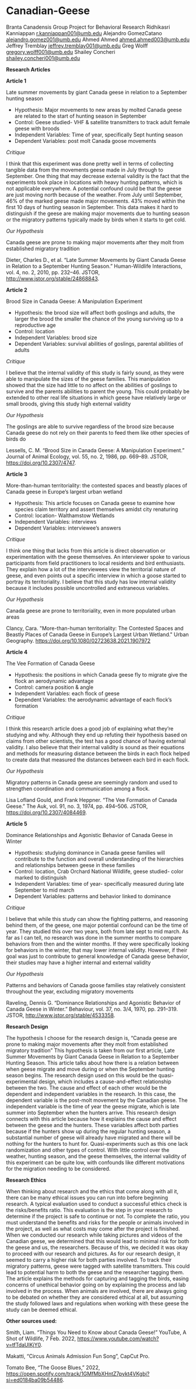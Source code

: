 # Canadian-Geese
Branta Canadensis
Group Project for Behavioral Research
Ridhikasri Kanniappan r.kanniappan001@umb.edu
Alejandro GomezCatano alejandro.gomez001@umb.edu
Ahmed Ahmed ahmed.ahmed003@umb.edu
Jeffrey Tremblay jeffrey.tremblay001@umb.edu
Greg Wolff gregory.wolff001@umb.edu
Shailey Concheri shailey.concheri001@umb.edu


**Research Articles**

**Article 1**

Late summer movements by giant Canada geese in relation to a September hunting season 
- Hypothesis: Major movements to new areas by molted Canada geese are related to the start of hunting season in September 
- Control: Geese studied- VHF & satellite transmitters to track adult female geese with broods
- Independent Variables: Time of year, specifically Sept hunting season
- Dependent Variables: post molt Canada goose movements 

_Critique_

I think that this experiment was done pretty well in terms of collecting tangible data from the movements geese made in July through to September. One thing that may decrease external validity is the fact that the experiments took place in locations with heavy hunting patterns, which is not applicable everywhere. A potential confound could be that the geese are just moving north because of the weather. From July until September, 46% of the marked geese made major movements. 43% moved within the first 10 days of hunting season in September. This data makes it hard to distinguish if the geese are making major movements due to hunting season or the migratory patterns typically made by birds when it starts to get cold.

_Our Hypothesis_

Canada geese are prone to making major movements after they molt from established migratory tradition
	
Dieter, Charles D., et al. “Late Summer Movements by Giant Canada Geese in Relation to a September Hunting Season.” Human-Wildlife Interactions, vol. 4, no. 2, 2010, pp. 232–46. JSTOR, http://www.jstor.org/stable/24868843.

**Article 2**

Brood Size in Canada Geese: A Manipulation Experiment 
- Hypothesis: the brood size will affect both goslings and adults, the larger the brood the smaller the chance of the young surviving up to a reproductive age
- Control: location
- Independent Variables: brood size
- Dependent Variables: survival abilities of goslings, parental abilities of adults

_Critique_

I believe that the internal validity of this study is fairly sound, as they were able to manipulate the sizes of the geese families. This manipulation showed that the size had little to no affect on the abilities of goslings to survive and the parents abilities to parent the young. This could probably be extended to other real life situations in which geese have relatively large or small broods, giving this study high external validity

_Our Hypothesis_

The goslings are able to survive regardless of the brood size because Canada geese do not rely on their parents to feed them like other species of birds do
	
Lessells, C. M. “Brood Size in Canada Geese: A Manipulation Experiment.” Journal of Animal Ecology, vol. 55, no. 2, 1986, pp. 669–89. JSTOR, https://doi.org/10.2307/4747.

**Article 3**

  More-than-human territoriality: the contested spaces and beastly places of Canada geese in Europe’s largest urban wetland
- Hypothesis: This article focuses on Canada geese to examine how species claim territory and assert themselves amidst city renaturing 
- Control: location- Walthamstow Wetlands 
- Independent Variables: interviews
- Dependent Variables: interviewee’s answers 

_Critique_

I think one thing that lacks from this article is direct observation or experimentation with the geese themselves. An interviewer spoke to various participants from field practitioners to local residents and bird enthusiasts. They explain how a lot of the interviewees view the territorial nature of geese, and even points out a specific interview in which a goose started to portray its territoriality. I believe that this study has low internal validity because it includes possible uncontrolled and extraneous variables.

_Our Hypothesis_

Canada geese are prone to territoriality, even in more populated urban areas

Clancy, Cara. "More-than-human territoriality: The Contested Spaces and Beastly Places of Canada Geese in Europe’s Largest Urban Wetland." Urban Geography. https://doi.org/10.1080/02723638.2021.1907972

**Article 4**

The Vee Formation of Canada Geese  
- Hypothesis: the positions in which Canada geese fly to migrate give the flock an aerodynamic advantage
- Control: camera position & angle
- Independent Variables: each flock of geese
- Dependent Variables: the aerodynamic advantage of each flock’s formation

_Critique_

I think this research article does a good job of explaining what they’re studying and why. Although they end up refuting their hypothesis based on claims from other scientists, the test has a good chance of having external validity. I also believe that their internal validity is sound as their equations and methods for measuring distance between the birds in each flock helped to create data that measured the distances between each bird in each flock.

_Our Hypothesis_

Migratory patterns in Canada geese are seemingly random and used to strengthen coordination and communication among a flock.
	
Lisa Lofland Gould, and Frank Heppner. “The Vee Formation of Canada Geese.” The Auk, vol. 91, no. 3, 1974, pp. 494–506. JSTOR, https://doi.org/10.2307/4084469.

**Article 5**

  Dominance Relationships and Agonistic Behavior of Canada Geese in Winter  
- Hypothesis: studying dominance in Canada geese families will contribute to the function and overall understanding of the hierarchies and relationships between geese in these families
- Control: location, Crab Orchard National Wildlife, geese studied- color marked to distinguish 
- Independent Variables: time of year- specifically measured during late September to mid march
- Dependent Variables: patterns and behavior linked to dominance 

_Critique_

I believe that while this study can show the fighting patterns, and reasoning behind them, of the geese, one major potential confound can be the time of year. They studied this over two years, both from late sept to mid march. As far as I can tell, no research was done in the summer months to compare behaviors from then and the winter months. If they were specifically looking for behaviors in the winter, that may lower internal validity. However, if their goal was just to contribute to general knowledge of Canada geese behavior, their studies may have a higher internal and external validity

_Our Hypothesis_

Patterns and behaviors of Canada goose families stay relatively consistent throughout the year, excluding migratory movements 
	
Raveling, Dennis G. “Dominance Relationships and Agonistic Behavior of Canada Geese in Winter.” Behaviour, vol. 37, no. 3/4, 1970, pp. 291–319. JSTOR, http://www.jstor.org/stable/4533358.
	
**Research Design**

The hypothesis I choose for the research design is, “Canada geese are prone to making major movements after they molt from established migratory tradition” This hypothesis is taken from our first article, Late Summer Movements by Giant Canada Geese in Relation to a September Hunting Season. This article talks about how there is a relation between when geese migrate and move during or when the September hunting season begins. The research design used on this would be the quasi-experimental design, which includes a cause-and-effect relationship between the two. The cause and effect of each other would be the dependent and independent variables in the research. In this case, the dependent variable is the post-molt movement by the Canadian geese. The independent variable is the time of year the geese migrate, which is late summer into September when the hunters arrive. This research design connects with this article because how it explains the cause and effect between the geese and the hunters. These variables affect both parties because if the hunters show up during the regular hunting season, a substantial number of geese will already have migrated and there will be nothing for the hunters to hunt for. Quasi-experiments such as this one lack randomization and other types of control. With little control over the weather, hunting season, and the geese themselves, the internal validity of this experiment can be quite low, with confounds like different motivations for the migration needing to be considered.

**Research Ethics** 

When thinking about research and the ethics that come along with all it, there can be many ethical issues you can run into before beginning research. A typical evaluation used to conduct a successful ethics check is the risks/benefits ratio. This evaluation is the step in your research to determine if the project is safe to continue or not. To complete the ratio, you must understand the benefits and risks for the people or animals involved in the project, as well as what costs may come after the project is finished. When we conducted our research while taking pictures and videos of the Canadian geese, we determined that this would lead to minimal risk for both the geese and us, the researchers. Because of this, we decided it was okay to proceed with our research and pictures. As for our research design, it seemed to carry a higher risk for both parties involved. To track their migratory patterns, geese were tagged with satellite transmitters. This could lead to potential harm to both the geese and the researcher tagging them. The article explains the methods for capturing and tagging the birds, easing concerns of unethical behavior going on by explaining the process and lab involved in the process. When animals are involved, there are always going to be debated on whether they are considered ethical at all, but assuming the study followed laws and regulations when working with these geese the study can be deemed ethical.

**Other sources used:**

Smith, Liam. “Things You Need to Know about Canada Geese!” YouTube, A Shot of Wildlife, 7 Feb. 2022, https://www.youtube.com/watch?v=tfTdaUlKjY0. 

Makatti, “Circus Animals Admission Fun Song”, CapCut Pro.

Tomato Bee, “The Goose Blues,” 2022, https://open.spotify.com/track/1GMfMbXHntZ7pykt4VKgbj?si=ed0184ba09b54486. 

